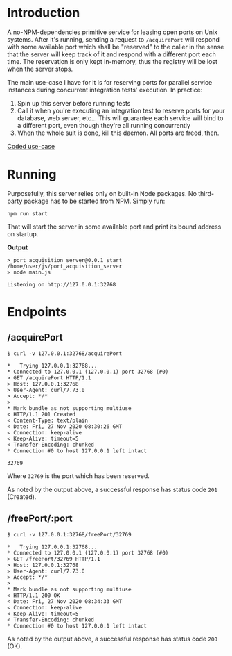 # Introduction

A no-NPM-dependencies primitive service for leasing open ports on Unix systems.
After it's running, sending a request to `/acquirePort` will respond with some
available port which shall be "reserved" to the caller in the sense that the server
will keep track of it and respond with a different port each time. The
reservation is only kept in-memory, thus the registry will be lost when the
server stops.

The main use-case I have for it is for reserving ports for parallel service
instances during concurrent integration tests' execution. In practice:

1. Spin up this server before running tests
2. Call it when you're executing an integration test to reserve ports for
  your database, web server, etc... This will guarantee each service will
  bind to a different port, even though they're all running concurrently
3. When the whole suit is done, kill this daemon. All ports are freed, then.

[Coded use-case](https://github.com/resolritter/koa_knex_starter/blob/40b5c8711efc5c0a7763d2216212f2a78983cd94/src/tests/integration/lib/utils.js#L10)

# Running

Purposefully, this server relies only on built-in Node packages. No third-party
package has to be started from NPM. Simply run:

```
npm run start
```

That will start the server in some available port and print its bound address on startup.

**Output**

```
> port_acquisition_server@0.0.1 start /home/user/js/port_acquisition_server
> node main.js

Listening on http://127.0.0.1:32768
```

# Endpoints

## /acquirePort

```
$ curl -v 127.0.0.1:32768/acquirePort

*   Trying 127.0.0.1:32768...
* Connected to 127.0.0.1 (127.0.0.1) port 32768 (#0)
> GET /acquirePort HTTP/1.1
> Host: 127.0.0.1:32768
> User-Agent: curl/7.73.0
> Accept: */*
> 
* Mark bundle as not supporting multiuse
< HTTP/1.1 201 Created
< Content-Type: text/plain
< Date: Fri, 27 Nov 2020 08:30:26 GMT
< Connection: keep-alive
< Keep-Alive: timeout=5
< Transfer-Encoding: chunked
* Connection #0 to host 127.0.0.1 left intact

32769
```

Where `32769` is the port which has been reserved.

As noted by the output above, a successful response has status code `201` (Created).

## /freePort/:port

```
$ curl -v 127.0.0.1:32768/freePort/32769

*   Trying 127.0.0.1:32768...
* Connected to 127.0.0.1 (127.0.0.1) port 32768 (#0)
> GET /freePort/32769 HTTP/1.1
> Host: 127.0.0.1:32768
> User-Agent: curl/7.73.0
> Accept: */*
> 
* Mark bundle as not supporting multiuse
< HTTP/1.1 200 OK
< Date: Fri, 27 Nov 2020 08:34:33 GMT
< Connection: keep-alive
< Keep-Alive: timeout=5
< Transfer-Encoding: chunked
* Connection #0 to host 127.0.0.1 left intact
```

As noted by the output above, a successful response has status code `200` (OK).
